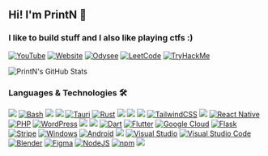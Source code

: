 ## Hi! I'm PrintN 👋 
### I like to build stuff and I also like playing ctfs :)

[![YouTube](https://img.shields.io/badge/YouTube-000000.svg?style=for-the-badge&logo=YouTube)](https://youtube.com/@PrintN42)
[![Website](https://img.shields.io/badge/Website-000000?style=for-the-badge&logo=Hugo&logoColor=white)](https://printn.github.io)
[![Odysee](https://img.shields.io/badge/Odysee-000000.svg?style=for-the-badge&logo=Odysee&logoColor=white)](https://odysee.com/@PrintN)
[![LeetCode](https://img.shields.io/badge/LeetCode-000000?style=for-the-badge&logo=LeetCode&logoColor=white)](https://leetcode.com/u/PrintN)
[![TryHackMe](https://img.shields.io/badge/TryHackMe-000000?style=for-the-badge&logo=TryHackMe)](https://tryhackme.com/r/p/PrintN)

<img src="https://github-readme-stats.vercel.app/api?username=printn&show_icons=true&theme=dark" alt="PrintN's GitHub Stats" />

### Languages & Technologies 🛠️

<img src="https://img.shields.io/badge/-Python-3776ab?style=flat&logo=python&logoColor=white"> [![Bash](https://img.shields.io/badge/Bash-4EAA25?logo=gnubash&logoColor=fff)](#) <img src="https://img.shields.io/badge/-C++-00599c?style=flat&logo=c%2B%2B&logoColor=white"> <img src="https://img.shields.io/badge/-Typescript-2f74c0?style=flat&logo=typescript&logoColor=white"> [![Tauri](https://img.shields.io/badge/Tauri-24C8D8?logo=tauri&logoColor=fff)](#) [![Rust](https://img.shields.io/badge/Rust-%23000000.svg?e&logo=rust&logoColor=white)](#) <img src="https://img.shields.io/badge/-JavaScript-f7df1e?style=flat&logo=javascript&logoColor=black"> <img src="https://img.shields.io/badge/-HTML-e34f26?style=flat&logo=html5&logoColor=white"> <img src="https://img.shields.io/badge/-CSS-9400D3?style=flat&logo=css3&logoColor=white"> [![TailwindCSS](https://img.shields.io/badge/Tailwind%20CSS-%2338B2AC.svg?logo=tailwind-css&logoColor=white)](#) <img src="https://img.shields.io/badge/-React-000000?style=flat&logo=react&logoColor=00c8ff"> [![React Native](https://img.shields.io/badge/React_Native-%2320232a.svg?logo=react&logoColor=%2361DAFB)](#) [![PHP](https://img.shields.io/badge/php-%23777BB4.svg?&logo=php&logoColor=white)](#) [![WordPress](https://img.shields.io/badge/WordPress-%2321759B.svg?logo=wordpress&logoColor=white)](#) <img src="https://img.shields.io/badge/-MySQL-F29111?style=flat&logo=mysql&logoColor=FFFFFF"> <img src="https://img.shields.io/badge/-Docker-659ad2?style=flat&logo=docker&logoColor=ffffff"> [![Dart](https://img.shields.io/badge/Dart-%230175C2.svg?logo=dart&logoColor=white)](#) [![Flutter](https://img.shields.io/badge/Flutter-02569B?logo=flutter&logoColor=fff)](#) [![Google Cloud](https://img.shields.io/badge/Google%20Cloud-%234285F4.svg?logo=google-cloud&logoColor=white)](#) [![Flask](https://img.shields.io/badge/Flask-000?logo=flask&logoColor=fff)](#) [![Stripe](https://img.shields.io/badge/Stripe-5851DD?logo=stripe&logoColor=fff)](#) [![Windows](https://custom-icon-badges.demolab.com/badge/Windows-0078D6?logo=windows11&logoColor=white)](#) [![Android](https://img.shields.io/badge/Android-3DDC84?logo=android&logoColor=white)](#) <img src="http://img.shields.io/badge/-Linux-FCC624?style=flat&logo=linux&logoColor=black"> [![Visual Studio](https://custom-icon-badges.demolab.com/badge/Visual%20Studio-5C2D91.svg?&logo=visual-studio&logoColor=white)](#) [![Visual Studio Code](https://custom-icon-badges.demolab.com/badge/Visual%20Studio%20Code-0078d7.svg?logo=vsc&logoColor=white)](#) [![Blender](https://img.shields.io/badge/Blender-%23F5792A.svg?logo=blender&logoColor=white)](#) [![Figma](https://img.shields.io/badge/Figma-F24E1E?logo=figma&logoColor=white)](#) [![NodeJS](https://img.shields.io/badge/Node.js-6DA55F?logo=node.js&logoColor=white)](#) [![npm](https://img.shields.io/badge/npm-CB3837?logo=npm&logoColor=fff)](#) <img src="http://img.shields.io/badge/-Git-F05032?style=flat&logo=git&logoColor=FFFFFF">
